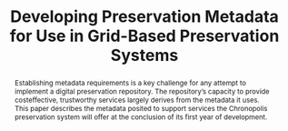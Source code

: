 ---
abstract: Establishing metadata requirements is a key challenge for any attempt to
  implement a digital preservation repository. The repository’s capacity to provide
  costeffective, trustworthy services largely derives from the metadata it uses. This
  paper describes the metadata posited to support services the Chronopolis preservation
  system will offer at the conclusion of its first year of development.
creators:
- Hutt, Arwen
- Sutton, Don
- McDonald, Robert
- Kozbial, Ardys
- Westbrook, Brad
date: null
document_url: https://services.phaidra.univie.ac.at/api/object/o:294143/download
grand_parent: iPRES
institutions: []
keywords:
- london
landing_page_url: https://phaidra.univie.ac.at/o:294143
language: eng
layout: publication
license: CC BY-SA 3.0 AT
notes_url: null
parent: iPRES 2008
presentation_url: null
publication_type: paper
size: 65384
source_name: iPRES
title: Developing Preservation Metadata for Use in Grid-Based Preservation Systems
year: 2008
---